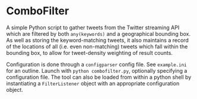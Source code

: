 # ComboFilter

A simple Python script to gather tweets from the Twitter streaming API which are filtered by both `any(keywords)` and a geographical bounding box. As well as storing the keyword-matching tweets, it also maintains a record of the locations of all (i.e. even non-matching) tweets which fall within the bounding box, to allow for tweet-density weighting of result counts.

Configuration is done through a `configparser` config file. See `example.ini` for an outline. Launch with `python combofilter.py`, optionally specifying a configuration file. The tool can also be loaded from within a python shell by instantiating a `FilterListener` object with an appropriate configuration object.

